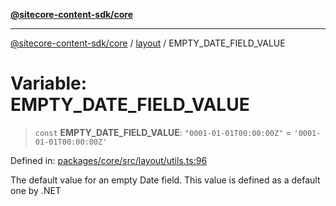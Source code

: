 [**@sitecore-content-sdk/core**](../../README.md)

***

[@sitecore-content-sdk/core](../../README.md) / [layout](../README.md) / EMPTY\_DATE\_FIELD\_VALUE

# Variable: EMPTY\_DATE\_FIELD\_VALUE

> `const` **EMPTY\_DATE\_FIELD\_VALUE**: `"0001-01-01T00:00:00Z"` = `'0001-01-01T00:00:00Z'`

Defined in: [packages/core/src/layout/utils.ts:96](https://github.com/Sitecore/xmc-jss-dev/blob/2e6668e53da88ec1fae89d8114202dfa302a9374/packages/core/src/layout/utils.ts#L96)

The default value for an empty Date field.
This value is defined as a default one by .NET
